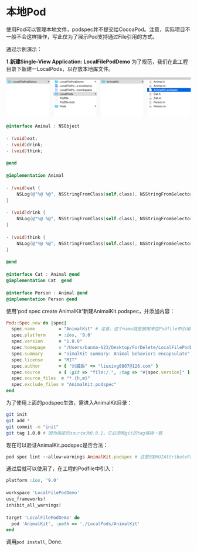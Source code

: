 # 本地Pod

使用Pod可以管理本地文件，podspec并不提交给CocoaPod。注意，实际项目不一般不会这样操作，写此仅为了展示Pod支持通过File引用的方式。

通过示例演示：
[](./demos/LocalFilePodDemo)

**1.新建Single-View Application: LocalFilePodDemo** 
为了规范，我们在此工程目录下新建一LocalPods，以存放本地库文件。

![image](./images/1.png) 


```Objective-C
@interface Animal : NSObject

- (void)eat;
- (void)drink;
- (void)think;

@end

@implementation Animal

- (void)eat {
    NSLog(@"%@ %@", NSStringFromClass(self.class), NSStringFromSelector(_cmd));
}

- (void)drink {
    NSLog(@"%@ %@", NSStringFromClass(self.class), NSStringFromSelector(_cmd));
}

- (void)think {
    NSLog(@"%@ %@", NSStringFromClass(self.class), NSStringFromSelector(_cmd));
}

@end

@interface Cat : Animal @end
@implementation Cat  @end

@interface Person : Animal @end
@implementation Person @end

```

使用'pod spec create AnimalKit'新建AnimalKit.podspec，并添加内容：

```Ruby
Pod::Spec.new do |spec|
  spec.name         = "AnimalKit" # 注意，这个name就是被用来在Podfile中引用的名字：pod 'AnimalKit', :path => '/Users/.../AnimalKit'
  spec.platform     = :ios, '9.0'
  spec.version      = "1.0.0"
  spec.homepage 	= "/Users/banma-623/Desktop/ForDelete/LocalFilePodDemo/LocalPods/AnimalKit"
  spec.summary      = "nimalKit summary: Animal behaviors encapsulate"
  spec.license      = "MIT"
  spec.author       = { "刘威振" => "liuxing8807@126.com" }
  spec.source       = { :git => "file:/.", :tag => "#{spec.version}" }
  spec.source_files  = "*.{h,m}"
  spec.exclude_files = "AnimalKit.podspec"
end
```

为了使用上面的podspec生效，需进入AnimalKit目录：
```Bash
git init
git add *
git commit -m "init"
git tag 1.0.0 # 因为指定的source为0.0.1，它必须和git的tag保持一致
```

现在可以验证AnimalKit.podspec是否合法：

```Ruby
pod spec lint --allow-warnings AnimalKit.podspec # 这里的BMUIAttributeFactory.podspec可以省略
```

通过后就可以使用了，在工程的Podfile中引入：

```Ruby
platform :ios, '9.0'

workspace 'LocalFilePodDemo'
use_frameworks!
inhibit_all_warnings!

target 'LocalFilePodDemo' do  
  pod 'AnimalKit', :path => './LocalPods/AnimalKit'
end
```

调用`pod install`, Done.	
